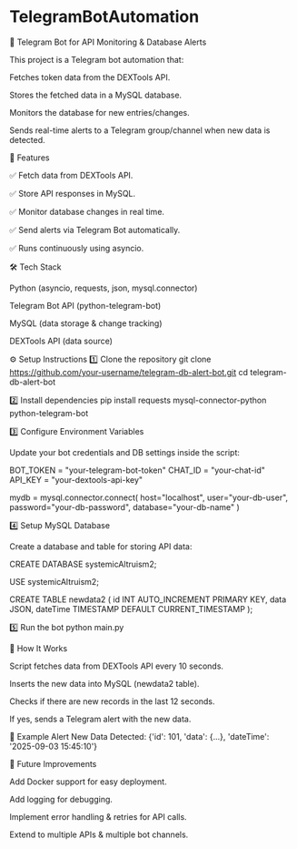 # TelegramBotAutomation

🚀 Telegram Bot for API Monitoring & Database Alerts

This project is a Telegram bot automation that:

Fetches token data from the DEXTools API.

Stores the fetched data in a MySQL database.

Monitors the database for new entries/changes.

Sends real-time alerts to a Telegram group/channel when new data is detected.

📌 Features

✅ Fetch data from DEXTools API.

✅ Store API responses in MySQL.

✅ Monitor database changes in real time.

✅ Send alerts via Telegram Bot automatically.

✅ Runs continuously using asyncio.

🛠️ Tech Stack

Python (asyncio, requests, json, mysql.connector)

Telegram Bot API (python-telegram-bot)

MySQL (data storage & change tracking)

DEXTools API (data source)

⚙️ Setup Instructions
1️⃣ Clone the repository
git clone https://github.com/your-username/telegram-db-alert-bot.git
cd telegram-db-alert-bot

2️⃣ Install dependencies
pip install requests mysql-connector-python python-telegram-bot

3️⃣ Configure Environment Variables

Update your bot credentials and DB settings inside the script:

BOT_TOKEN = "your-telegram-bot-token"
CHAT_ID = "your-chat-id"
API_KEY = "your-dextools-api-key"

mydb = mysql.connector.connect(
  host="localhost",
  user="your-db-user",
  password="your-db-password",
  database="your-db-name"
)

4️⃣ Setup MySQL Database

Create a database and table for storing API data:

CREATE DATABASE systemicAltruism2;

USE systemicAltruism2;

CREATE TABLE newdata2 (
  id INT AUTO_INCREMENT PRIMARY KEY,
  data JSON,
  dateTime TIMESTAMP DEFAULT CURRENT_TIMESTAMP
);

5️⃣ Run the bot
python main.py

📲 How It Works

Script fetches data from DEXTools API every 10 seconds.

Inserts the new data into MySQL (newdata2 table).

Checks if there are new records in the last 12 seconds.

If yes, sends a Telegram alert with the new data.

📌 Example Alert
New Data Detected: {'id': 101, 'data': {...}, 'dateTime': '2025-09-03 15:45:10'}

🚧 Future Improvements

Add Docker support for easy deployment.

Add logging for debugging.

Implement error handling & retries for API calls.

Extend to multiple APIs & multiple bot channels.
